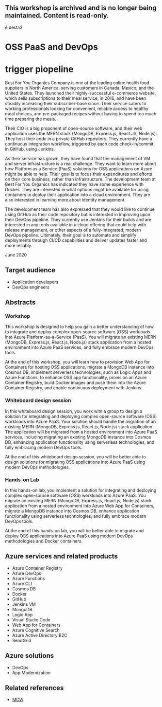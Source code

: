 ## This workshop is archived and is no longer being maintained. Content is read-only.
é desta2
# OSS PaaS and DevOps
# trigger piopeline
Best For You Organics Company is one of the leading online health food suppliers in North America, serving customers in Canada, Mexico, and the United States. They launched their highly-successful e-commerce website, which sells subscriptions to their meal service, in 2016, and have been steadily increasing their subscriber-base since. Their service caters to working professionals looking for convenient, reliable access to healthy meal choices, and pre-packaged recipes without having to spend too much time preparing the meals.

Their CIO is a big proponent of open-source software, and their web application uses the MERN stack (MongoDB, Express.js, React.JS, Node.js). They host their code in a private GitHub repository. They currently have a continuous integration workflow, triggered by each code check-in/commit in GitHub, using Jenkins.

As their service has grown, they have found that the management of VM and server infrastructure is a real challenge. They want to learn more about how Platform as a Service (PaaS) solutions for OSS applications on Azure might be able to help. Their goal is to focus their expenditures and efforts on their core business, rather than infrastructure. The development team at Best For You Organics has indicated they have some experience with Docker. They are interested in what options might be available for using containers to deploy their application into a cloud environment. They are also interested in learning more about identity management.

The development team has also expressed that they would like to continue using GitHub as their code repository but is interested in improving upon their DevOps pipeline. They currently use Jenkins for their builds and are interested in any tools available in a cloud offering that could help with release management, or other aspects of a fully-integrated, modern DevOps pipeline. Ultimately, their goal is to automate and simplify deployments through CI/CD capabilities and deliver updates faster and more reliably.

June 2020

## Target audience

- Application developers
- DevOps engineers

## Abstracts

### Workshop

This workshop is designed to help you gain a better understanding of how to integrate and deploy complex open-source software (OSS) workloads into Azure Platform-as-a-Service (PaaS). You will migrate an existing MERN (MongoDB, Express.js, React.js, Node.js) stack application from a hosted environment into Azure PaaS services, and fully embrace modern DevOps tools.

At the end of this workshop, you will learn how to provision Web App for Containers for hosting OSS applications, migrate a MongoDB instance into Cosmos DB, implement serverless technologies, such as Logic Apps and Azure Functions, to enhance OSS app functionality, provision an Azure Container Registry, build Docker images and push them into the Azure Container Registry, and enable continuous deployment with Jenkins.

### Whiteboard design session

In this whiteboard design session, you work with a group to design a solution for integrating and deploying complex open-source software (OSS) workloads into Azure PaaS. Your solution should handle the migration of an existing MERN (MongoDB, Express.js, React.js, Node.js) stack application. The application will be migrated from a hosted environment into Azure PaaS services, including migrating an existing MongoDB instance into Cosmos DB, enhancing application functionality using serverless technologies, and fully embracing modern DevOps tools.

At the end of this whiteboard design session, you will be better able to design solutions for migrating OSS applications into Azure PaaS using modern DevOps methodologies.

### Hands-on Lab

In this hands-on lab, you implement a solution for integrating and deploying complex open-source software (OSS) workloads into Azure PaaS. You migrate an existing MERN (MongoDB, Express.js, React.js, Node.js) stack application from a hosted environment into Azure Web App for Containers, migrate a MongoDB instance into Cosmos DB, enhance application functionality using serverless technologies, and fully embrace modern DevOps tools.

At the end of this hands-on lab, you will be better able to migrate and deploy OSS applications into Azure PaaS using modern DevOps methodologies and Docker containers.

## Azure services and related products

- Azure Container Registry
- Azure DevOps
- Azure Functions
- Azure CLI
- Cosmos DB
- Docker
- GitHub
- Jenkins VM
- MongoDB
- Logic App
- Visual Studio Code
- Web App for Containers
- Azure Cognitive Search
- Azure Active Directory B2C
- SendGrid

## Azure solutions

- DevOps
- App Modernization

## Related references

- [MCW](https://github.com/Microsoft/MCW)
